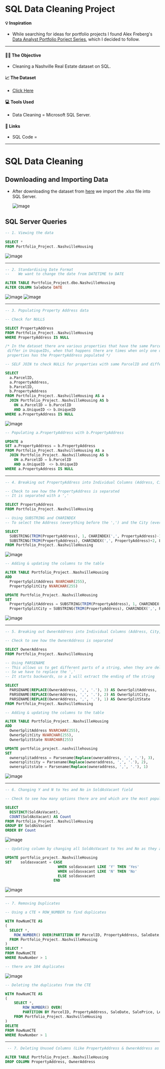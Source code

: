 # SQL Data Cleaning Project


#### 💡 Inspiration 
- While searching for ideas for portfolio projects I found Alex Freberg's [Data Analyst Portfolio Porject Series](https://www.youtube.com/watch?v=8rO7ztF4NtU), which I decided to follow.

---

#### ✍🏼 The Objective
- Cleaning a Nashville Real Estate dataset on SQL.

#### 📈 The Dataset 
-  [Click Here](https://github.com/AlexTheAnalyst/PortfolioProjects/blob/main/Nashville%20Housing%20Data%20for%20Data%20Cleaning.xlsx)

#### 💻 Tools Used
- Data Cleaning = Microsoft SQL Server. 

#### 🔗 Links
- SQL Code =

---

# SQL Data Cleaning

## Downloading and Importing Data

- After downloading the dataset from [here](https://github.com/AlexTheAnalyst/PortfolioProjects/blob/main/Nashville%20Housing%20Data%20for%20Data%20Cleaning.xlsx) we import the .xlsx file into SQL Server.
    
  ![image](https://user-images.githubusercontent.com/94410139/143484788-72d7767b-d098-46df-9467-f80bc5253f6f.png)


## SQL Server Queries

  ```sql
  -- 1. Viewing the data 
	
  SELECT *
  FROM Portfolio_Project..NashvilleHousing
  ```
  ![image](https://user-images.githubusercontent.com/94410139/143485552-e5be482d-8972-48af-814e-1529d1780abe.png)

--- 
  ```sql
  -- 2. Standardising Date Format
  --    We want to change the date from DATETIME to DATE

  ALTER TABLE Portfolio_Project.dbo.NashvilleHousing
  ALTER COLUMN SaleDate DATE
  ```

![image](https://user-images.githubusercontent.com/94410139/143485827-9a26f16f-188d-4121-ad02-fe8928b8a006.png) 
![image](https://user-images.githubusercontent.com/94410139/143486657-0afd3043-1abb-4c22-a380-a6a389995278.png)

---

  ```sql
-- 3. Populating Property Address data

-- Check for NULLS

SELECT PropertyAddress
FROM Portfolio_Project..NashvilleHousing
WHERE PropertyAddress IS NULL

/* In the dataset there are various properties that have the same ParcelID but 
   differ in UniqueIDs, when that happens there are times when only one of the 
   properties has the PropertyAddress populated */

-- SELF JOIN to check NULLS for properties with same ParcelID and different UniqueID

SELECT 
    a.ParcelID,
    a.PropertyAddress,
    b.ParcelID,
    b.PropertyAddress
FROM Portfolio_Project..NashvilleHousing AS a
    JOIN Portfolio_Project..NashvilleHousing AS b
	  ON a.ParcelID = b.ParcelID
	  AND a.UniqueID <> b.UniqueID 
WHERE a.PropertyAddress IS NULL
```
![image](https://user-images.githubusercontent.com/94410139/143587037-a1b48e62-874b-40d5-9df9-3d152e6ba51d.png)

 ```sql
 -- Populating a.PropertyAddress with b.PropertyAddress

UPDATE a
SET a.PropertyAddress = b.PropertyAddress
FROM Portfolio_Project..NashvilleHousing AS a
   JOIN Portfolio_Project..NashvilleHousing AS b
     ON a.ParcelID = b.ParcelID
     AND a.UniqueID  <> b.UniqueID 
WHERE a.PropertyAddress IS NULL
```
---

```sql
-- 4. Breaking out PropertyAddress into Individual Columns (Address, City)

-- Check to see how the PropertyAddress is separated 
-- It is separated with a ','

SELECT PropertyAddress
FROM Portfolio_Project..NashvilleHousing

-- Using SUBSTRING and CHARINDEX 
-- To select the Address (everything before the ',') and the City (everything after the ',') 

SELECT 
  SUBSTRING(TRIM(PropertyAddress), 1, CHARINDEX(',', PropertyAddress)-1) AS Address,
  SUBSTRING(TRIM(PropertyAddress), CHARINDEX(',', PropertyAddress)+2, LEN(PropertyAddress)) AS City
FROM Portfolio_Project..NashvilleHousing
```
![image](https://user-images.githubusercontent.com/94410139/143602740-0967f55d-068d-454c-8457-cba2f14411ef.png)

```sql
-- Adding & updating the columns to the table

ALTER TABLE Portfolio_Project..NashvilleHousing
ADD 
  PropertySplitAddress NVARCHAR(255),
  PropertySplitCity NVARCHAR(255)

UPDATE Portfolio_Project..NashvilleHousing	
SET 
  PropertySplitAddress = SUBSTRING(TRIM(PropertyAddress), 1, CHARINDEX(',', PropertyAddress) -1),
  PropertySplitCity = SUBSTRING(TRIM(PropertyAddress), CHARINDEX(',', PropertyAddress) +2, LEN(PropertyAddress))
```
![image](https://user-images.githubusercontent.com/94410139/143604030-54af6ed5-d9bd-4344-b1b8-9af685b4e153.png)

---
```sql
-- 5. Breaking out OwnerAddress into Individual Columns (Address, City, State)

-- Check to see how the OwnerAddress is separated 

SELECT OwnerAddress
FROM Portfolio_Project..NashvilleHousing

-- Using PARSENAME
-- This allows us to get different parts of a string, when they are delimited by a '.'
-- So we have to replace the ','
-- It starts backwards, so a 1 will extract the ending of the string 

SELECT 
  PARSENAME(REPLACE(OwnerAddress, ',', '.'), 3) AS OwnerSplitAddress,
  PARSENAME(REPLACE(OwnerAddress, ',', '.'), 2) AS OwnerSplitCity,
  PARSENAME(REPLACE(OwnerAddress, ',', '.'), 1) AS OwnerSplitState
FROM Portfolio_Project..NashvilleHousing

-- Adding & updating the columns to the table

ALTER TABLE Portfolio_Project..NashvilleHousing
ADD 
  OwnerSplitAddress NVARCHAR(255),
  OwnerSplitCity NVARCHAR(255),
  OwnerSplitState NVARCHAR(255)

UPDATE portfolio_project..nashvillehousing
SET
  ownersplitaddress = Parsename(Replace(owneraddress, ',', '.'), 3),
  ownersplitcity = Parsename(Replace(owneraddress, ',', '.'), 2),
  ownersplitstate = Parsename(Replace(owneraddress, ',', '.'), 1)  
```
![image](https://user-images.githubusercontent.com/94410139/143605705-35e8b189-cc70-43a9-a69c-265d42bb7166.png)

---
```sql
-- 6. Changing Y and N to Yes and No in SoldAsVacant field

-- Check to see how many options there are and which are the most populated

SELECT 
  DISTINCT(SoldAsVacant),
  COUNT(SoldAsVacant) AS Count
FROM Portfolio_Project..NashvilleHousing
GROUP BY SoldAsVacant
ORDER BY Count
```
![image](https://user-images.githubusercontent.com/94410139/143606474-10d8b26d-a2e5-4f87-b934-e821d9addf1c.png)

```sql
-- Updating column by changing all SoldAsVacant to Yes and No as they are the most populated options

UPDATE portfolio_project..NashvilleHousing
SET    soldasvacant = CASE
                        WHEN soldasvacant LIKE 'Y' THEN 'Yes'
                        WHEN soldasvacant LIKE 'N' THEN 'No'
                        ELSE soldasvacant
                      END  
```
![image](https://user-images.githubusercontent.com/94410139/143608014-232cf0ad-4e25-4beb-950a-df8c6cf97a11.png)

---

```sql
-- 7. Removing Duplicates

-- Using a CTE + ROW_NUMBER to find duplicates

WITH RowNumCTE AS
(
  SELECT *,
    ROW_NUMBER() OVER(PARTITION BY ParcelID, PropertyAddress, SaleDate, SalePrice, LegalReference ORDER BY ParcelID) AS RowNumber
  FROM Portfolio_Project..NashvilleHousing
)
SELECT *
FROM RowNumCTE
WHERE RowNumber > 1

-- there are 104 duplicates
```
![image](https://user-images.githubusercontent.com/94410139/143610772-72c79067-f393-4909-bf72-55d234de6742.png)

```sql
-- Deleting the duplicates from the CTE

WITH RowNumCTE AS
(
	SELECT *,
		ROW_NUMBER() OVER(
		PARTITION BY ParcelID, PropertyAddress, SaleDate, SalePrice, LegalReference ORDER BY ParcelID) AS RowNumber
	FROM Portfolio_Project..NashvilleHousing
)
DELETE
FROM RowNumCTE
WHERE RowNumber > 1
```
---
```sql
 -- 7. Deleting Unused Columns (Like PropertyAddress & OwnerAddress as we have the splits)

ALTER TABLE Portfolio_Project..NashvilleHousing
DROP COLUMN PropertyAddress, OwnerAddress
```
